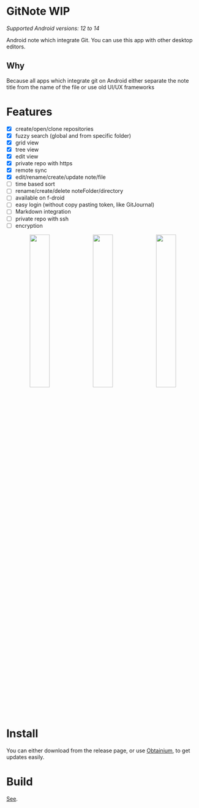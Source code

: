 # GitNote WIP

*Supported Android versions: 12 to 14*

Android note which integrate Git. You can use this app with other desktop editors.

## Why

Because all apps which integrate git on Android either separate the note title from the name of the file or use old UI/UX frameworks

# Features

- [x] create/open/clone repositories
- [x] fuzzy search (global and from specific folder)
- [x] grid view
- [x] tree view
- [x] edit view
- [x] private repo with https
- [x] remote sync
- [x] edit/rename/create/update note/file
- [ ] time based sort
- [ ] rename/create/delete noteFolder/directory
- [ ] available on f-droid
- [ ] easy login (without copy pasting token, like GitJournal)
- [ ] Markdown integration
- [ ] private repo with ssh
- [ ] encryption

<p  align="middle">
  <img src="assets/grid.png" width="32%" />
  <img src="assets/drawer.png" width="32%" /> 
  <img src="assets/edit.png" width="32%" />
</p>

# Install

You can either download from the release page, or use [Obtainium](https://github.com/ImranR98/Obtainium), to get updates easily.

# Build

[See](./BUILD.md).
